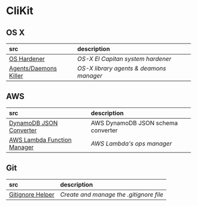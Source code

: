 # CliKit

## OS X

| src                                | description                             |
|:-----------------------------------|:----------------------------------------|
| [OS Hardener][hardener]            | _OS-X El Capitan system hardener_       |
| [Agents/Daemons Killer][killerd]   | _OS-X library agents & deamons manager_ |

[killerd]:https://github.com/noize-e/cli-tools/blob/master/osx/killerd.sh
[hardener]:https://github.com/noize-e/cli-tools/blob/master/osx/hardener.sh
[gig]:https://gist.github.com/noize-e/d8cae0995b99015680f556c1532395a1

## AWS

| src                                  | description                        |
|:-------------------------------------|:-----------------------------------|
| [DynamoDB JSON Converter][dyno]      | AWS DynamoDB JSON schema converter |
| [AWS Lambda Function Manager][lambda]| _AWS Lambda's ops manager_         |

[lambda]:https://github.com/noize-e/cli-tools/blob/master/aws/lambda.sh
[dyno]:https://github.com/noize-e/cli-tools/tree/master/aws/dynamodb/README.md

## Git

| src                                  | description                             |
|:-------------------------------------|:----------------------------------------|
| [Gitignore Helper][gig]              | _Create and manage the .gitignore file_ |
